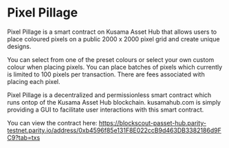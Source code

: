 # Pixel Pillage
Pixel Pillage is a smart contract on Kusama Asset Hub that allows users to place coloured pixels on a public 2000 x 2000 pixel grid and create unique designs. 

You can select from one of the preset colours or select your own custom colour when placing pixels. You can place batches of pixels which currently is limited to 100 pixels per transaction. There are fees associated with placing each pixel.

Pixel Pillage is a decentralized and permissionless smart contract which runs ontop of the Kusama Asset Hub blockchain. kusamahub.com is simply providing a GUI to facilitate user interactions with this smart contract.

You can view the contract here: https://blockscout-passet-hub.parity-testnet.parity.io/address/0xb4596f85e131F8E022ccB9d463DB3382186d9FC9?tab=txs

